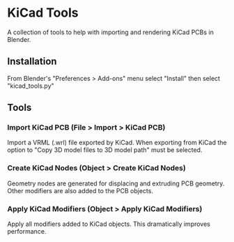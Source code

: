 # KiCad Tools
A collection of tools to help with importing and rendering KiCad PCBs in Blender.
## Installation
From Blender's "Preferences > Add-ons" menu select "Install" then select "kicad_tools.py"
## Tools
### Import KiCad PCB (File > Import > KiCad PCB)
Import a VRML (.wrl) file exported by KiCad. When exporting from KiCad the option to "Copy 3D model files to 3D model path" must be selected.
### Create KiCad Nodes (Object > Create KiCad Nodes)
Geometry nodes are generated for displacing and extruding PCB geometry. Other modifiers are also added to the PCB objects.
### Apply KiCad Modifiers (Object > Apply KiCad Modifiers)
Apply all modifiers added to KiCad objects. This dramatically improves performance.